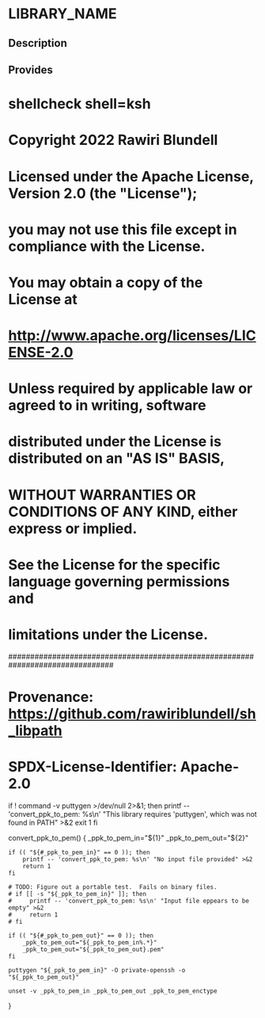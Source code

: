 # LIBRARY_NAME

## Description

## Provides
# shellcheck shell=ksh

# Copyright 2022 Rawiri Blundell
#
# Licensed under the Apache License, Version 2.0 (the "License");
# you may not use this file except in compliance with the License.
# You may obtain a copy of the License at
#
#     http://www.apache.org/licenses/LICENSE-2.0
#
# Unless required by applicable law or agreed to in writing, software
# distributed under the License is distributed on an "AS IS" BASIS,
# WITHOUT WARRANTIES OR CONDITIONS OF ANY KIND, either express or implied.
# See the License for the specific language governing permissions and
# limitations under the License.
################################################################################
# Provenance: https://github.com/rawiriblundell/sh_libpath
# SPDX-License-Identifier: Apache-2.0

if ! command -v puttygen >/dev/null 2>&1; then
    printf -- 'convert_ppk_to_pem: %s\n' "This library requires 'puttygen', which was not found in PATH" >&2
    exit 1
fi

convert_ppk_to_pem() {
    _ppk_to_pem_in="${1}"
    _ppk_to_pem_out="${2}"

    if (( "${#_ppk_to_pem_in}" == 0 )); then
        printf -- 'convert_ppk_to_pem: %s\n' "No input file provided" >&2
        return 1
    fi

    # TODO: Figure out a portable test.  Fails on binary files.
    # if [[ -s "${_ppk_to_pem_in}" ]]; then
    #     printf -- 'convert_ppk_to_pem: %s\n' "Input file eppears to be empty" >&2
    #     return 1
    # fi

    if (( "${#_ppk_to_pem_out}" == 0 )); then
        _ppk_to_pem_out="${_ppk_to_pem_in%.*}"
        _ppk_to_pem_out="${_ppk_to_pem_out}.pem"
    fi

    puttygen "${_ppk_to_pem_in}" -O private-openssh -o "${_ppk_to_pem_out}"

    unset -v _ppk_to_pem_in _ppk_to_pem_out _ppk_to_pem_enctype
}
